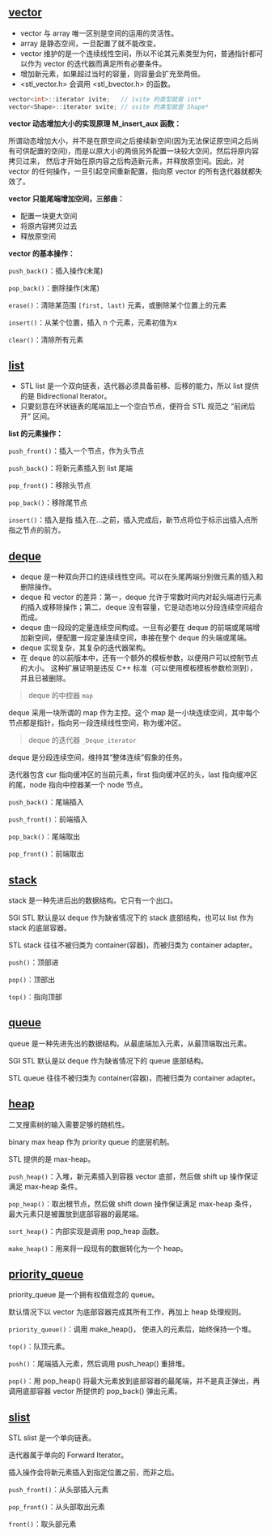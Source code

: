 ## [vector](https://github.com/steveLauwh/SGI-STL/tree/master/The%20Annotated%20STL%20Sources%20V3.3/container/sequence%20container/vector)

* vector 与 array 唯一区别是空间的运用的灵活性。
* array 是静态空间，一旦配置了就不能改变。
* vector 维护的是一个连续线性空间，所以不论其元素类型为何，普通指针都可以作为 vector 的迭代器而满足所有必要条件。
* 增加新元素，如果超过当时的容量，则容量会扩充至两倍。
* <stl_vector.h> 会调用 <stl_bvector.h> 的函数。

```cpp
vector<int>::iterator ivite;   // ivite 的类型就是 int*
vector<Shape>::iterator svite; // svite 的类型就是 Shape*
```

**vector 动态增加大小的实现原理 M_insert_aux 函数：**

所谓动态增加大小，并不是在原空间之后接续新空间(因为无法保证原空间之后尚有可供配置的空间)，而是以原大小的两倍另外配置一块较大空间，然后将原内容拷贝过来，
然后才开始在原内容之后构造新元素，并释放原空间。因此，对 vector 的任何操作，一旦引起空间重新配置，指向原 vector 的所有迭代器就都失效了。

**vector 只能尾端增加空间，三部曲：**

* 配置一块更大空间
* 将原内容拷贝过去
* 释放原空间

**vector 的基本操作：**

`push_back()`：插入操作(末尾)

`pop_back()`：删除操作(末尾)

`erase()`：清除某范围 `[first, last)` 元素，或删除某个位置上的元素

`insert()`：从某个位置，插入 n 个元素，元素初值为x

`clear()`：清除所有元素

## [list](https://github.com/steveLauwh/SGI-STL/tree/master/The%20Annotated%20STL%20Sources%20V3.3/container/sequence%20container/list)

* STL list 是一个双向链表，迭代器必须具备前移、后移的能力，所以 list 提供的是 Bidirectional Iterator。
* 只要刻意在环状链表的尾端加上一个空白节点，便符合 STL 规范之 “前闭后开” 区间。

**list 的元素操作：**

`push_front()`：插入一个节点，作为头节点

`push_back()`：将新元素插入到 list 尾端

`pop_front()`：移除头节点

`pop_back()`：移除尾节点

`insert()`：插入是指 插入在...之前，插入完成后，新节点将位于标示出插入点所指之节点的前方。

## [deque](https://github.com/steveLauwh/SGI-STL/tree/master/The%20Annotated%20STL%20Sources%20V3.3/container/sequence%20container/deque)

* deque 是一种双向开口的连续线性空间。可以在头尾两端分别做元素的插入和删除操作。
* deque 和 vector 的差异：第一，deque 允许于常数时间内对起头端进行元素的插入或移除操作；第二，deque 没有容量，它是动态地以分段连续空间组合而成。
* deque 由一段段的定量连续空间构成。一旦有必要在 deque 的前端或尾端增加新空间，便配置一段定量连续空间，串接在整个 deque 的头端或尾端。
* deque 实现复杂，其复杂的迭代器架构。
* 在 deque 的以前版本中，还有一个额外的模板参数，以便用户可以控制节点的大小。 这种扩展证明是违反 C++ 标准（可以使用模板模板参数检测到），并且已被删除。

> deque 的中控器 `map`

deque 采用一块所谓的 map 作为主控。这个 map 是一小块连续空间，其中每个节点都是指针，指向另一段连续线性空间，称为缓冲区。

> deque 的迭代器 `_Deque_iterator`

deque 是分段连续空间，维持其“整体连续”假象的任务。

迭代器包含 cur 指向缓冲区的当前元素，first 指向缓冲区的头，last 指向缓冲区的尾，node 指向中控器某一个 node 节点。

`push_back()`：尾端插入

`push_front()`：前端插入

`pop_back()`：尾端取出

`pop_front()`：前端取出

## [stack](https://github.com/steveLauwh/SGI-STL/tree/master/The%20Annotated%20STL%20Sources%20V3.3/container/sequence%20container/stack)

stack 是一种先进后出的数据结构。它只有一个出口。

SGI STL 默认是以 deque 作为缺省情况下的 stack 底部结构，也可以 list 作为 stack 的底层容器。

STL stack 往往不被归类为 container(容器)，而被归类为 container adapter。

`push()`：顶部进

`pop()`：顶部出

`top()`：指向顶部

## [queue](https://github.com/steveLauwh/SGI-STL/tree/master/The%20Annotated%20STL%20Sources%20V3.3/container/sequence%20container/queue)

queue 是一种先进先出的数据结构。从最底端加入元素，从最顶端取出元素。

SGI STL 默认是以 deque 作为缺省情况下的 queue 底部结构。

STL queue 往往不被归类为 container(容器)，而被归类为 container adapter。

## [heap](https://github.com/steveLauwh/SGI-STL/tree/master/The%20Annotated%20STL%20Sources%20V3.3/container/sequence%20container/heap)

二叉搜索树的输入需要足够的随机性。

binary max heap 作为 priority queue 的底层机制。

STL 提供的是 max-heap。

`push_heap()`：入堆，新元素插入到容器 vector 底部，然后做 shift up 操作保证满足 max-heap 条件。

`pop_heap()`：取出根节点，然后做 shift down 操作保证满足 max-heap 条件， 最大元素只是被置放到底部容器的最尾端。

`sort_heap()`：内部实现是调用 pop_heap 函数。

`make_heap()`：用来将一段现有的数据转化为一个 heap。

## [priority_queue](https://github.com/steveLauwh/SGI-STL/tree/master/The%20Annotated%20STL%20Sources%20V3.3/container/sequence%20container/queue)

priority_queue 是一个拥有权值观念的 queue。

默认情况下以 vector 为底部容器完成其所有工作，再加上 heap 处理规则。

`priority_queue()`：调用 make_heap()， 使进入的元素后，始终保持一个堆。

`top()`：队顶元素。

`push()`：尾端插入元素，然后调用 push_heap() 重排堆。

`pop()`：用 pop_heap() 将最大元素放到底部容器的最尾端，并不是真正弹出，再调用底部容器 vector 所提供的 pop_back() 弹出元素。

## [slist](https://github.com/steveLauwh/SGI-STL/tree/master/The%20Annotated%20STL%20Sources%20V3.3/container/sequence%20container/slist)

STL slist 是一个单向链表。

迭代器属于单向的 Forward Iterator。

插入操作会将新元素插入到指定位置之前，而非之后。

`push_front()`：从头部插入元素

`pop_front()`：从头部取出元素

`front()`：取头部元素


